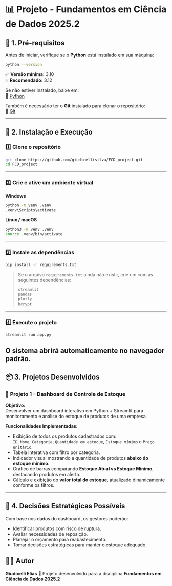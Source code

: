 # 📊 Projeto - Fundamentos em Ciência de Dados 2025.2

## 🧱 1. Pré-requisitos

Antes de iniciar, verifique se o **Python** está instalado em sua máquina:

```bash
python --version
```

✅ **Versão mínima:** 3.10  
💡 **Recomendado:** 3.12  

Se não estiver instalado, baixe em:  
🔗 [Python](https://www.python.org/downloads/)

Também é necessário ter o **Git** instalado para clonar o repositório:  
🔗 [Git](https://git-scm.com/downloads)

---

## 🚀 2. Instalação e Execução

### 1️⃣ Clone o repositório
```bash
git clone https://github.com/giudicellisilva/FCD_project.git
cd FCD_project
```


---

### 2️⃣ Crie e ative um ambiente virtual

**Windows**
```bash
python -m venv .venv
.venv\Scripts\activate
```

**Linux / macOS**
```bash
python3 -m venv .venv
source .venv/bin/activate
```

---

### 3️⃣ Instale as dependências
```bash
pip install -r requirements.txt
```

> Se o arquivo `requirements.txt` ainda não existir, crie um com as seguintes dependências:
> ```txt
> streamlit
> pandas
> plotly
> bcrypt
> ```

---

### 4️⃣ Execute o projeto
```bash
streamlit run app.py
```

O sistema abrirá automaticamente no navegador padrão.
---


## 📦 3. Projetos Desenvolvidos

### 🧩 **Projeto 1 – Dashboard de Controle de Estoque**

**Objetivo:**  
Desenvolver um dashboard interativo em Python + Streamlit para monitoramento e análise do estoque de produtos de uma empresa.

**Funcionalidades Implementadas:**
- Exibição de todos os produtos cadastrados com:  
  `ID`, `Nome`, `Categoria`, `Quantidade em estoque`, `Estoque mínimo` e `Preço unitário`.
- Tabela interativa com filtro por categoria.  
- Indicador visual mostrando a quantidade de produtos **abaixo do estoque mínimo**.  
- Gráfico de barras comparando **Estoque Atual vs Estoque Mínimo**, destacando produtos em alerta.  
- Cálculo e exibição do **valor total do estoque**, atualizado dinamicamente conforme os filtros.  

---

## 🧠 4. Decisões Estratégicas Possíveis

Com base nos dados do dashboard, os gestores poderão:
- Identificar produtos com risco de ruptura.  
- Avaliar necessidades de reposição.  
- Planejar o orçamento para reabastecimento.  
- Tomar decisões estratégicas para manter o estoque adequado.  


## 👨‍💻 Autor
**Giudicelli Elias**
📘 Projeto desenvolvido para a disciplina **Fundamentos em Ciência de Dados 2025.2**